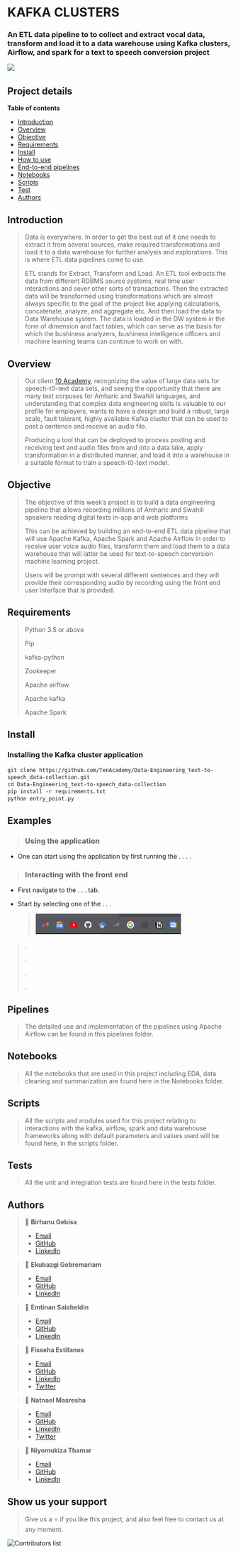 # KAFKA CLUSTERS

### An ETL data pipeline to to collect and extract vocal data, transform and load it to a data warehouse using Kafka clusters, Airflow, and spark for a text to speech conversion project

![](screenshots/image.png)

## Project details

**Table of contents**

- [Introduction](#introduction)
- [Overview](#overview)
- [Objective](#objective)
- [Requirements](#requirements)
- [Install](#install)
- [How to use](#examples)
- [End-to-end pipelines](#pipelines)
- [Notebooks](#notebooks)
- [Scripts](#scripts)
- [Test](#test)
- [Authors](#authors)

## Introduction

> Data is everywhere. In order to get the best out of it one needs to extract it from several sources, make required transformations and load it to a data warehouse for further analysis and explorations. This is where ETL data pipelines come to use.
>
> ETL stands for Extract, Transform and Load. An ETL tool extracts the data from different RDBMS source systems, real time user interactions and sever other sorts of transactions. Then the extracted data will be transformed using transformations which are almost always specific to the goal of the project like applying calculations, concatenate, analyze, and aggregate etc. And then load the data to Data Warehouse system. The data is loaded in the DW system in the form of dimension and fact tables, which can serve as the basis for which the bushiness analyzers, bushiness intelligence officers and machine learning teams can continue to work on with.

## Overview

> Our client [10 Academy](https://www.10academy.org/), recognizing the value of large data sets for speech-t0-text data sets, and seeing the opportunity that there are many text corpuses for Amharic and Swahili languages, and understanding that complex data engineering skills is valuable to our profile for employers, wants to have a design and build a robust, large scale, fault tolerant, highly available Kafka cluster that can be used to post a sentence and receive an audio file.
>
> Producing a tool that can be deployed to process posting and receiving text and audio files from and into a data lake, apply transformation in a distributed manner, and load it into a warehouse in a suitable format to train a speech-t0-text model.

## Objective

> The objective of this week’s project is to build a data engineering pipeline that allows recording millions of Amharic and Swahili speakers reading digital texts in-app and web platforms
>
> This can be achieved by building an end-to-end ETL data pipeline that will use Apache Kafka, Apache Spark and Apache Airflow in order to receive user voice audio files, transform them and load them to a data warehouse that will latter be used for text-to-speech conversion machine learning project.
>
> Users will be prompt with several different sentences and they will provide their corresponding audio by recording using the front end user interface that is provided.

## Requirements

> Python 3.5 or above
>
> Pip
>
> kafka-python
>
> Zookeeper
>
> Apache airflow
>
> Apache kafka
>
> Apache Spark

## Install

### Installing the Kafka cluster application

```
git clone https://github.com/TenAcademy/Data-Engineering_text-to-speech_data-collection.git
cd Data-Engineering_text-to-speech_data-collection
pip install -r requirements.txt
python entry_point.py
```

## Examples

> ### Using the application

- One can start using the application by first running the . . . .

> ### Interacting with the front end

- First navigate to the . . . tab.

- Start by selecting one of the . . .

  > ![](screenshots/image-II.png)

> .
>
> .
>
> .
>
> .

## Pipelines

> The detailed use and implementation of the pipelines using Apache Airflow can be found in this pipelines folder.

## Notebooks

> All the notebooks that are used in this project including EDA, data cleaning and summarization are found here in the Notebooks folder.

## Scripts

> All the scripts and modules used for this project relating to interactions with the kafka, airflow, spark and data warehouse frameworks along with default parameters and values used will be found here, in the scripts folder.

## Tests

> All the unit and integration tests are found here in the tests folder.

## Authors

> 👤 **Birhanu Gebisa**
>
> - [Email](birhanugebisa@gmail.com)
> - [GitHub](https://github.com/BirhanuGebisa)
> - [LinkedIn](https://www.linkedin.com/in/fisseha-estifanos-109ba6199/)

> 👤 **Ekubazgi Gebremariam**
>
> - [Email](axutec14@gmail.com)
> - [GitHub](https://github.com/ekubay)
> - [LinkedIn](https://www.linkedin.com/in/fisseha-estifanos-109ba6199/)

> 👤 **Emtinan Salaheldin**
>
> - [Email](emtinan.s.e.osman@gmail.com)
> - [GitHub](https://github.com/emtinanseo)
> - [LinkedIn](https://www.linkedin.com/in/fisseha-estifanos-109ba6199/)

> 👤 **Fisseha Estifanos**
>
> - [Email](fisseha.137@gamil.com)
> - [GitHub](https://github.com/fisseha-estifanos)
> - [LinkedIn](https://www.linkedin.com/in/fisseha-estifanos-109ba6199/)
> - [Twitter](https://twitter.com/f0x__tr0t)

> 👤 **Natnael Masresha**

> - [Email](natnaelmasresha@gmail.com)
> - [GitHub](https://github.com/Nathnael12)
> - [LinkedIn](https://www.linkedin.com/in/natnael-masresha-39a69b185/)
> - [Twitter](https://twitter.com/natnaelmasresha)

> 👤 **Niyomukiza Thamar**
>
> - [Email](thamarniyo@gmail.com)
> - [GitHub](https://github.com/niyotham)
> - [LinkedIn](https://www.linkedin.com/in/fisseha-estifanos-109ba6199/)

## Show us your support

> Give us a ⭐ if you like this project, and also feel free to contact us at any moment.

![Contributors list](https://contrib.rocks/image?repo=TenAcademy/Data-Engineering_text-to-speech_data-collection)
